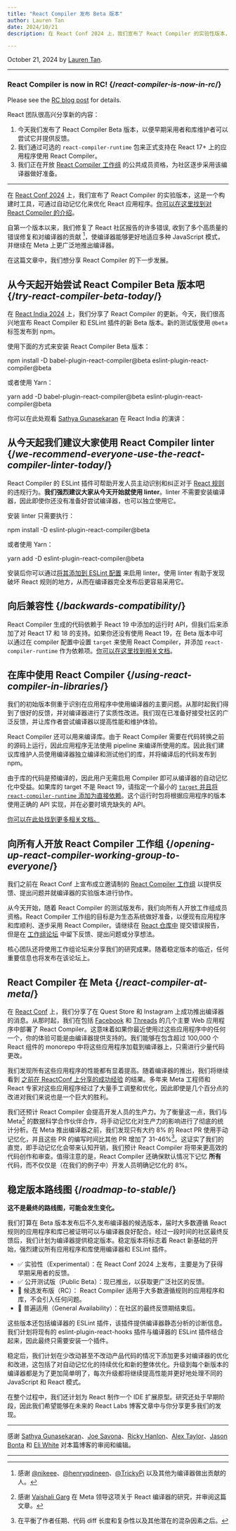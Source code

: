 ```yaml
---
title: "React Compiler 发布 Beta 版本"
author: Lauren Tan
date: 2024/10/21
description: 在 React Conf 2024 上，我们宣布了 React Compiler 的实验性版本，这是一个构建时工具，可通过自动记忆化来优化 React 应用程序。在这篇文章中，我们想分享开源的下一步发展，以及我们在编译器方面的进展。

---
```


October 21, 2024 by [Lauren Tan](https://twitter.com/potetotes).

---

<Note>

### React Compiler is now in RC! {/*react-compiler-is-now-in-rc*/}

Please see the [RC blog post](/blog/2025/04/21/react-compiler-rc) for details.

</Note>

<Intro>

React 团队很高兴分享新的内容：

</Intro>

1. 今天我们发布了 React Compiler Beta 版本，以便早期采用者和库维护者可以尝试它并提供反馈。
2. 我们通过可选的 `react-compiler-runtime` 包来正式支持在 React 17+ 上的应用程序使用 React Compiler。
3. 我们正在开放 [React Compiler 工作组](https://github.com/reactwg/react-compiler) 的公共成员资格，为社区逐步采用该编译器做好准备。

---

在 [React Conf 2024](/blog/2024/05/22/react-conf-2024-recap) 上，我们宣布了 React Compiler 的实验版本，这是一个构建时工具，可通过自动记忆化来优化 React 应用程序。[你可以在这里找到对 React Compiler 的介绍](/learn/react-compiler)。

自第一个版本以来，我们修复了 React 社区报告的许多错误, 收到了多个高质量的错误修复和对编译器的贡献 [^1]，使编译器能够更好地适应多种 JavaScript 模式，并继续在 Meta 上更广泛地推出编译器。

在这篇文章中，我们想分享 React Compiler 的下一步发展。

## 从今天起开始尝试 React Compiler Beta 版本吧 {/*try-react-compiler-beta-today*/}

在 [React India 2024](https://www.youtube.com/watch?v=qd5yk2gxbtg) 上，我们分享了 React Compiler 的更新。今天，我们很高兴地宣布 React Compiler 和 ESLint 插件的新 Beta 版本。新的测试版使用 `@beta` 标签发布到 npm。

使用下面的方式来安装 React Compiler Beta 版本：

<TerminalBlock>
npm install -D babel-plugin-react-compiler@beta eslint-plugin-react-compiler@beta
</TerminalBlock>

或者使用 Yarn：

<TerminalBlock>
yarn add -D babel-plugin-react-compiler@beta eslint-plugin-react-compiler@beta
</TerminalBlock>

你可以在此处观看 [Sathya Gunasekaran](https://twitter.com/_gsathya) 在 React India 的演讲：

<YouTubeIframe src="https://www.youtube.com/embed/qd5yk2gxbtg" />

## 从今天起我们建议大家使用 React Compiler linter {/*we-recommend-everyone-use-the-react-compiler-linter-today*/}

React Compiler 的 ESLint 插件可帮助开发人员主动识别和纠正对于 [React 规则](/reference/rules) 的违规行为。**我们强烈建议大家从今天开始就使用 linter**。linter 不需要安装编译器，因此即使你还没有准备好尝试编译器，也可以独立使用它。

安装 linter 只需要执行：

<TerminalBlock>
npm install -D eslint-plugin-react-compiler@beta
</TerminalBlock>

或者使用 Yarn：

<TerminalBlock>
yarn add -D eslint-plugin-react-compiler@beta
</TerminalBlock>

安装后你可以通过[将其添加到 ESLint 配置](/learn/react-compiler#installing-eslint-plugin-react-compiler) 来启用 linter。使用 linter 有助于发现破坏 React 规则的地方，从而在编译器完全发布后更容易采用它。

## 向后兼容性 {/*backwards-compatibility*/}

React Compiler 生成的代码依赖于 React 19 中添加的运行时 API，但我们后来添加了对 React 17 和 18 的支持。如果你还没有使用 React 19，在 Beta 版本中可以通过在 compiler 配置中设置 `target` 来使用 React Compiler，并添加 `react-compiler-runtime` 作为依赖项。[你可以在这里找到相关文档](/learn/react-compiler#using-react-compiler-with-react-17-or-18)。

## 在库中使用 React Compiler {/*using-react-compiler-in-libraries*/}

我们的初始版本侧重于识别在应用程序中使用编译器的主要问题。从那时起我们得到了很好的反馈，并对编译器进行了实质性改进。我们现在已准备好接受社区的广泛反馈，并让库作者尝试编译器以提高性能和维护体验。

React Compiler 还可以用来编译库。由于 React Compiler 需要在代码转换之前的源码上运行，因此应用程序无法使用 pipeline 来编译所使用的库。因此我们建议库维护人员使用编译器独立编译和测试他们的库，并将编译后的代码发布到 npm。

由于库的代码是预编译的，因此用户无需启用 Compiler 即可从编译器的自动记忆化中受益。如果库的 target 不是 React 19，请指定一个最小的 [`target` 并且将 `react-compiler-runtime` 添加为直接依赖](#using-react-compiler-with-react-17-or-18)。这个运行时包将根据应用程序的版本使用正确的 API 实现，并在必要时填充缺失的 API。

[你可以在此处找到更多相关文档。](/learn/react-compiler#using-the-compiler-on-libraries)

## 向所有人开放 React Compiler 工作组 {/*opening-up-react-compiler-working-group-to-everyone*/}

我们之前在 React Conf 上宣布成立邀请制的 [React Compiler 工作组](https://github.com/reactwg/react-compiler) 以提供反馈、提出问题并就编译器的实验版本进行协作。

从今天开始，随着 React Compiler 的测试版发布，我们向所有人开放工作组成员资格。React Compiler 工作组的目标是为生态系统做好准备，以便现有应用程序和库顺利、逐步采用 React Compiler。请继续在 [React 仓库中](https://github.com/facebook/react) 提交错误报告，但是在 [工作组论坛](https://github.com/reactwg/react-compiler/discussions) 中留下反馈、提出问题或分享想法。

核心团队还将使用工作组论坛来分享我们的研究成果。随着稳定版本的临近，任何重要信息也将发布在该论坛上。

## React Compiler 在 Meta {/*react-compiler-at-meta*/}

在 [React Conf](/blog/2024/05/22/react-conf-2024-recap) 上，我们分享了在 Quest Store 和 Instagram 上成功推出编译器的消息。从那时起，我们在包括 [Facebook](https://www.facebook.com) 和 [Threads](https://www.threads.net) 的几个主要 Web 应用程序中部署了 React Compiler。这意味着如果你最近使用过这些应用程序中的任何一个，你的体验可能是由编译器提供支持的。我们能够在包含超过 100,000 个 React 组件的 monorepo 中将这些应用程序加载到编译器上，只需进行少量代码更改。

我们发现所有这些应用程序的性能都有显着提高。随着编译器的推出，我们将继续看到 [之前在 ReactConf 上分享的成功经验](https://youtu.be/lyEKhv8-3n0?t=3223) 的结果。多年来 Meta 工程师和 React 专家对这些应用程序经过了大量手工调整和优化，因此即使是几个百分点的改进对我们来说也是一个巨大的胜利。

我们还预计 React Compiler 会提高开发人员的生产力。为了衡量这一点，我们与 Meta[^2] 的数据科学合作伙伴合作，将手动记忆化对生产力的影响进行了彻底的统计分析。在 Meta 推出编译器之前，我们发现只有大约 8% 的 React PR 使用手动记忆化，并且这些 PR 的编写时间比其他 PR 增加了 31-46%[^3]。这证实了我们的直觉，即手动记忆化会带来认知开销，我们预计 React Compiler 将带来更高效的代码创作和审查。值得注意的是，React Compiler 还确保默认情况下记忆 **所有** 代码，而不仅仅是（在我们的例子中）开发人员明确记忆化的 8%。

## 稳定版本路线图 {/*roadmap-to-stable*/}

**这不是最终的路线图，可能会发生变化。**

我们打算在 Beta 版本发布后不久发布编译器的候选版本，届时大多数遵循 React 规则的应用程序和库已被证明可以与编译器良好配合。经过一段时间的社区最终反馈后，我们计划为编译器提供稳定版本。稳定版本将标志着 React 新基础的开始，强烈建议所有应用程序和库使用编译器和 ESLint 插件。

* ✅ 实验性（Experimental）：在 React Conf 2024 上发布，主要是为了获得早期采用者的反馈。 
* ✅ 公开测试版（Public Beta）：现已推出，以获取更广泛社区的反馈。
* 🚧 候选发布版（RC）： React Compiler 适用于大多数遵循规则的应用程序和库，不会引入任何问题。
* 🚧 普遍适用（General Availability）：在社区的最终反馈期结束后。

这些版本还包括编译器的 ESLint 插件，该插件提供编译器静态分析的诊断信息。我们计划将现有的 eslint-plugin-react-hooks 插件与编译器的 ESLint 插件结合起来，因此最终只需要安装一个插件。

稳定后，我们计划在少改动甚至不改动产品代码的情况下添加更多对编译器的优化和改进，这包括了对自动记忆化的持续优化和新的整体优化。升级到每个新版本的编译器都是为了更加简单明了，每次升级都将继续提高性能并更好地处理不同的 JavaScript 和 React 模式。

在整个过程中，我们还计划为 React 制作一个 IDE 扩展原型。研究还处于早期阶段，因此我们希望能够在未来的 React Labs 博客文章中与你分享更多我们的发现。

---

感谢 [Sathya Gunasekaran](https://twitter.com/_gsathya)、[Joe Savona](https://twitter.com/en_JS)、[Ricky Hanlon](https://twitter.com/rickhanlonii)、[Alex Taylor](https://github.com/alexmckenley)、[Jason Bonta](https://twitter.com/someextent) 和 [Eli White](https://twitter.com/Eli_White) 对本篇博客的审阅和编辑。

---

[^1]: 感谢 [@nikeee](https://github.com/facebook/react/pulls?q=is%3Apr+author%3Anikeee)、[@henryqdineen](https://github.com/facebook/react/pulls?q=is%3Apr+author%3Ahenryqdineen)、[@TrickyPi](https://github.com/facebook/react/pulls?q=is%3Apr+author%3ATrickyPi) 以及其他为编译器做出贡献的人。

[^2]: 感谢 [Vaishali Garg](https://www.linkedin.com/in/vaishaligarg09) 在 Meta 领导这项关于 React 编译器的研究，并审阅这篇文章。

[^3]: 在平衡了作者任期、代码 diff 长度和复杂性以及其他潜在的混杂因素之后。